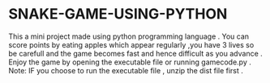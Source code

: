 # SNAKE-GAME-USING-PYTHON
This a mini project made using python programming language . You can score points by eating apples which appear regularly ,you have 3 lives so be carefull and the game becomes fast and hence difficult as you advance . Enjoy the game by opening the executable file  or running gamecode.py . 
Note: IF you choose to run the executable file , unzip the dist file first .

